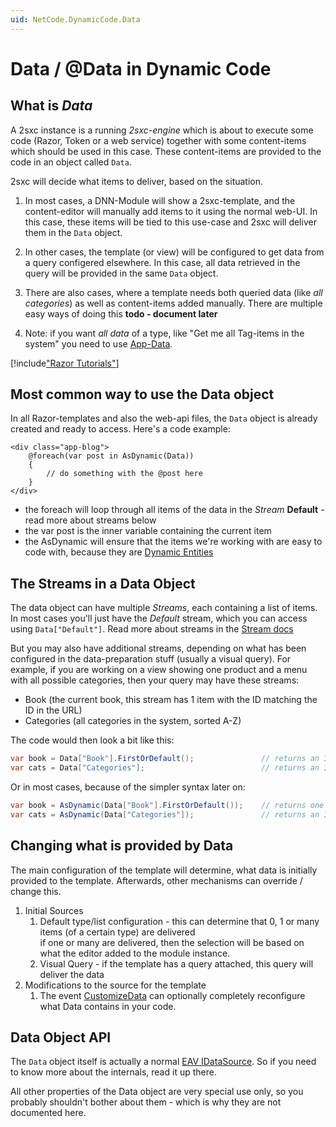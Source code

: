```yaml
---
uid: NetCode.DynamicCode.Data
---
```

# Data / @Data in Dynamic Code
## What is _Data_

A 2sxc instance is a running _2sxc-engine_ which is about to execute some code (Razor, Token or a web service) together with some content-items which should be used in this case. These content-items are provided to the code in an object called `Data`.

2sxc will decide what items to deliver, based on the situation.

1. In most cases, a DNN-Module will show a 2sxc-template, and the content-editor will manually add items to it using the normal web-UI. In this case, these items will be tied to this use-case and 2sxc will deliver them in the `Data` object.

1. In other cases, the template (or view) will be configured to get data from a query configered elsewhere. In this case, all data retrieved in the query will be provided in the same `Data` object.

1. There are also cases, where a template needs both queried data (like _all categories_) as well as content-items added manually. There are multiple easy ways of doing this **todo - document later**

1. Note: if you want _all data_ of a type, like "Get me all Tag-items in the system" you need to use [App-Data](xref:NetCode.DynamicCode.Objects.App.Index).


[!include["Razor Tutorials"](../../shared/tutorials/razor.md)]

## Most common way to use the Data object
In all Razor-templates and also the web-api files, the `Data` object is already created and ready to access. Here's a code example:

```razor
<div class="app-blog">
    @foreach(var post in AsDynamic(Data))
    {
        // do something with the @post here
    }
</div>
```

* the foreach will loop through all items of the data in the _Stream_ **Default** - read more about streams below
* the var post is the inner variable containing the current item
* the AsDynamic will ensure that the items we're working with are easy to code with, because they are [Dynamic Entities](xref:NetCode.DynamicData.DynamicEntity)


## The Streams in a Data Object
The data object can have multiple _Streams_, each containing a list of items. In most cases you'll just have the _Default_ stream, which you can access using `Data["Default"]`. Read more about streams in the [Stream docs](xref:ToSic.Eav.DataSources.IDataStream)

But you may also have additional streams, depending on what has been configured in the data-preparation stuff (usually a visual query). For example, if you are working on a view showing one product and a menu with all possible categories, then your query may have these streams:

* Book (the current book, this stream has 1 item with the ID matching the ID in the URL)
* Categories (all categories in the system, sorted A-Z)

The code would then look a bit like this:

```cs
var book = Data["Book"].FirstOrDefault();               // returns an IEntity Object
var cats = Data["Categories"];                          // returns an IEnumerable of iEntity objects
```

Or in most cases, because of the simpler syntax later on:

```cs
var book = AsDynamic(Data["Book"].FirstOrDefault());    // returns one dynamic entity
var cats = AsDynamic(Data["Categories"]);               // returns an IEnumerable of dynamic entities
```  


## Changing what is provided by Data
The main configuration of the template will determine, what data is initially provided to the template.
Afterwards, other mechanisms can override / change this.

1. Initial Sources
    1. Default type/list configuration - this can determine that 0, 1 or many items (of a certain type) are delivered  
    if one or many are delivered, then the selection will be based on what the editor added to the module instance.
    1. Visual Query - if the template has a query attached, this query will deliver the data
2. Modifications to the source for the template
    1. The event [CustomizeData](xref:NetCode.Razor.CustomizeData) can optionally completely reconfigure what Data contains in your code.


## Data Object API
The `Data` object itself is actually a normal [EAV IDataSource](xref:ToSic.Eav.DataSources.IDataSource). So if you need to know more about the internals, read it up there.

All other properties of the Data object are very special use only, so you probably shouldn't bother about them - which is why they are not documented here.

